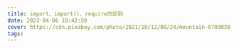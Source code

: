 ```yaml
---
title: import、import()、require的区别
date: 2023-04-06 10:42:59
cover: https://cdn.pixabay.com/photo/2021/10/12/09/24/mountain-6703038_640.jpg
tags:
---
```


